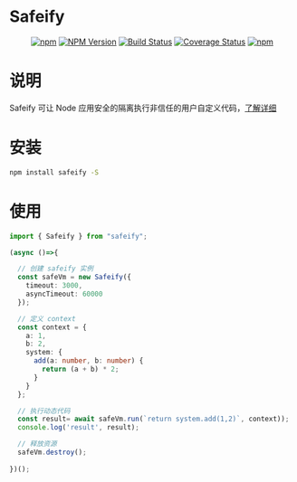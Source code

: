 # Safeify

<div align="center">

[![npm](https://img.shields.io/npm/l/safeify.svg)](LICENSE.md)
[![NPM Version](https://img.shields.io/npm/v/safeify.svg)](https://www.npmjs.com/package/safeify)
[![Build Status](https://www.travis-ci.org/Houfeng/safeify.svg?branch=master)](https://www.travis-ci.org/Houfeng/safeify)
[![Coverage Status](https://coveralls.io/repos/github/Houfeng/safeify/badge.svg?branch=master)](https://coveralls.io/github/Houfeng/safeify?branch=master)
[![npm](https://img.shields.io/npm/dt/safeify.svg)](https://www.npmjs.com/package/safeify)

</div>

# 说明

Safeify 可让 Node 应用安全的隔离执行非信任的用户自定义代码，[了解详细](//github.com/Houfeng/safeify/blob/master/DOC.md)

# 安装

```sh
npm install safeify -S
```

# 使用

```ts
import { Safeify } from "safeify";

(async ()=>{

  // 创建 safeify 实例
  const safeVm = new Safeify({
    timeout: 3000,
    asyncTimeout: 60000
  });

  // 定义 context
  const context = {
    a: 1,
    b: 2,
    system: {
      add(a: number, b: number) {
        return (a + b) * 2;
      }
    }
  };

  // 执行动态代码
  const result= await safeVm.run(`return system.add(1,2)`, context));
  console.log('result', result);

  // 释放资源
  safeVm.destroy();
  
})();
```